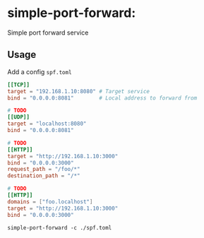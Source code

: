 # simple-port-forward:

Simple port forward service

## Usage

Add a config `spf.toml`

```toml
[[TCP]]
target = "192.168.1.10:8080" # Target service
bind = "0.0.0.0:8081"        # Local address to forward from

# TODO
[[UDP]]
target = "localhost:8080"
bind = "0.0.0.0:8081"

# TODO
[[HTTP]]
target = "http://192.168.1.10:3000"
bind = "0.0.0.0:3000"
request_path = "/foo/*"
destination_path = "/*"

# TODO
[[HTTP]]
domains = ["foo.localhost"]
target = "http://192.168.1.10:3000"
bind = "0.0.0.0:3000"
```

```
simple-port-forward -c ./spf.toml
```
